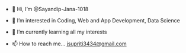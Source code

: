- 👋 Hi, I’m @Sayandip-Jana-1018
- 👀 I’m interested in Coding, Web and App Development, Data Science
- 🌱 I’m currently learning all my interests

- 📫 How to reach me... jsupriti3434@gmail.com

<!---
Sayandip-Jana-1018/Sayandip-Jana-1018 is a ✨ special ✨ repository because its `README.md` (this file) appears on your GitHub profile.
You can click the Preview link to take a look at your changes.
--->
